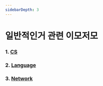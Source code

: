 ```yaml
---
sidebarDepth: 3
---
```


# 일반적인거 관련 이모저모

### 1. [CS](./cs)

### 2. [Language](./language)

### 3. [Network](./network)
